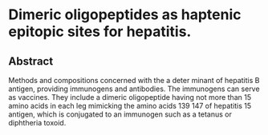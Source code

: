 # Dimeric oligopeptides as haptenic epitopic sites for hepatitis.

## Abstract
Methods and compositions concerned with the a deter minant of hepatitis B antigen, providing immunogens and antibodies. The immunogens can serve as vaccines. They include a dimeric oligopeptide having not more than 15 amino acids in each leg mimicking the amino acids 139 147 of hepatitis 15 antigen, which is conjugated to an immunogen such as a tetanus or diphtheria toxoid.